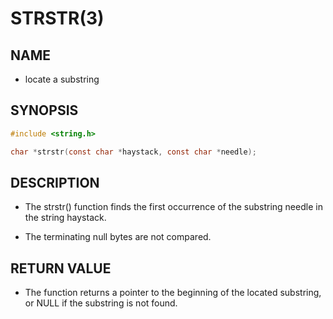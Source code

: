 # STRSTR(3)

## NAME

- locate a substring

## SYNOPSIS

```c
#include <string.h>

char *strstr(const char *haystack, const char *needle);
```

## DESCRIPTION

- The strstr() function finds the first occurrence of the substring needle in the string haystack.

- The terminating null bytes are not compared.

## RETURN VALUE

- The function returns a pointer to the beginning of the located substring, or NULL if the substring is not found.
